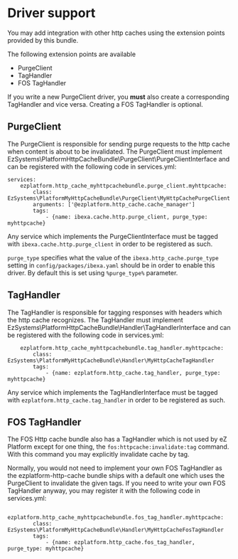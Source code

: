 # Driver support

You may add integration with other http caches using the extension points provided by this bundle.

The following extension points are available
 - PurgeClient
 - TagHandler
 - FOS TagHandler

If you write a new PurgeClient driver, you **must** also create a corresponding TagHandler and vice
versa. Creating a FOS TagHandler is optional.


## PurgeClient

The PurgeClient is responsible for sending purge requests to the http cache when content is about to be invalidated.
The PurgeClient must implement EzSystems\PlatformHttpCacheBundle\PurgeClient\PurgeClientInterface and can be registered
with the following code in services.yml:

```
services:
    ezplatform.http_cache_myhttpcachebundle.purge_client.myhttpcache:
        class: EzSystems\PlatformMyHttpCacheBundle\PurgeClient\MyHttpCachePurgeClient
        arguments: ['@ezplatform.http_cache.cache_manager']
        tags:
            - {name: ibexa.cache.http.purge_client, purge_type: myhttpcache}
```

Any service which implements the PurgeClientInterface must be tagged with `ibexa.cache.http.purge_client` in
order to be registered as such.

`purge_type` specifies what the value of the `ibexa.http_cache.purge_type` setting in `config/packages/ibexa.yaml`
should be in order to enable this driver. By default this is set using `%purge_type%` parameter.


## TagHandler

The TagHandler is responsible for tagging responses with headers which the http cache recognizes.
The TagHandler must implement EzSystems\PlatformHttpCacheBundle\Handler\TagHandlerInterface and can be registered with
the following code in services.yml:

```
    ezplatform.http_cache_myhttpcachebundle.tag_handler.myhttpcache:
        class: EzSystems\PlatformMyHttpCacheBundle\Handler\MyHttpCacheTagHandler
        tags:
            - {name: ezplatform.http_cache.tag_handler, purge_type: myhttpcache}

```

Any service which implements the TagHandlerInterface must be tagged with `ezplatform.http_cache.tag_handler` in order
to be registered as such.

## FOS TagHandler

The FOS Http cache bundle also has a TagHandler which is not used by eZ Platform except for one thing, the
`fos:httpcache:invalidate:tag` command. With this command you may explicitly invalidate cache by tag.

Normally, you would not need to implement your own FOS TagHandler as the ezplatform-http-cache bundle ships with a
default one which uses the PurgeClient to invalidate the given tags.
If you need to write your own FOS TagHandler anyway, you may register it with the following code in services.yml:

```
    ezplatform.http_cache_myhttpcachebundle.fos_tag_handler.myhttpcache:
        class: EzSystems\PlatformMyHttpCacheBundle\Handler\MyHttpCacheFosTagHandler
        tags:
            - {name: ezplatform.http_cache.fos_tag_handler, purge_type: myhttpcache}
```
